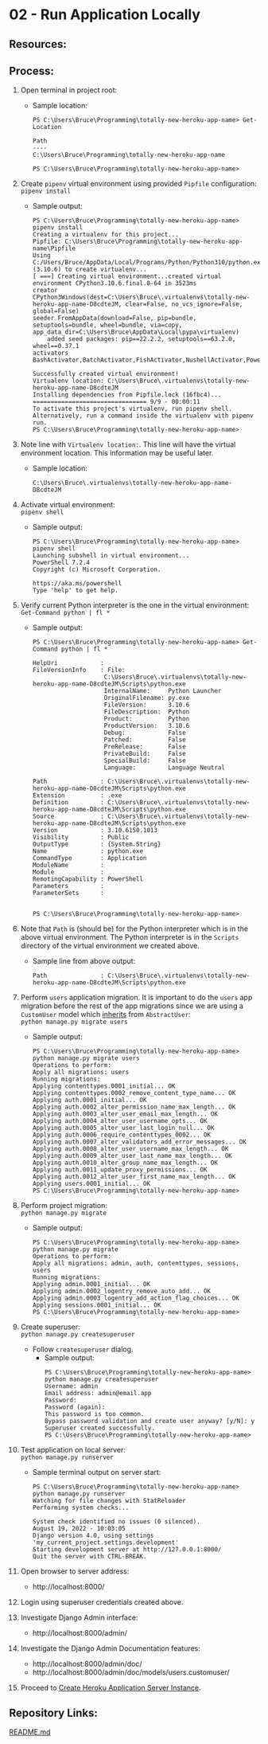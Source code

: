 # 02 - Run Application Locally

## Resources:

## Process:

1. Open terminal in project root:
    * Sample location:
        ```
        PS C:\Users\Bruce\Programming\totally-new-heroku-app-name> Get-Location

        Path
        ----
        C:\Users\Bruce\Programming\totally-new-heroku-app-name

        PS C:\Users\Bruce\Programming\totally-new-heroku-app-name>
        ```

1. Create `pipenv` virtual environment using provided `Pipfile` configuration:  
    `pipenv install`
    * Sample output:
        ```
        PS C:\Users\Bruce\Programming\totally-new-heroku-app-name> pipenv install
        Creating a virtualenv for this project...
        Pipfile: C:\Users\Bruce\Programming\totally-new-heroku-app-name\Pipfile
        Using C:/Users/Bruce/AppData/Local/Programs/Python/Python310/python.exe (3.10.6) to create virtualenv...
        [ ===] Creating virtual environment...created virtual environment CPython3.10.6.final.0-64 in 3523ms
        creator CPython3Windows(dest=C:\Users\Bruce\.virtualenvs\totally-new-heroku-app-name-D8cdteJM, clear=False, no_vcs_ignore=False, global=False)
        seeder FromAppData(download=False, pip=bundle, setuptools=bundle, wheel=bundle, via=copy, app_data_dir=C:\Users\Bruce\AppData\Local\pypa\virtualenv)
            added seed packages: pip==22.2.2, setuptools==63.2.0, wheel==0.37.1
        activators BashActivator,BatchActivator,FishActivator,NushellActivator,PowerShellActivator,PythonActivator

        Successfully created virtual environment!
        Virtualenv location: C:\Users\Bruce\.virtualenvs\totally-new-heroku-app-name-D8cdteJM
        Installing dependencies from Pipfile.lock (16fbc4)...
        ================================ 9/9 - 00:00:11
        To activate this project's virtualenv, run pipenv shell.
        Alternatively, run a command inside the virtualenv with pipenv run.
        PS C:\Users\Bruce\Programming\totally-new-heroku-app-name>
        ```

1. Note line with `Virtualenv location:`. This line will have the virtual environment location. This information may be useful later.
    * Sample location:
        ```
        C:\Users\Bruce\.virtualenvs\totally-new-heroku-app-name-D8cdteJM
        ```

1. Activate virtual environment:  
    `pipenv shell`
    * Sample output:
        ```
        PS C:\Users\Bruce\Programming\totally-new-heroku-app-name> pipenv shell
        Launching subshell in virtual environment...
        PowerShell 7.2.4
        Copyright (c) Microsoft Corporation.

        https://aka.ms/powershell
        Type 'help' to get help.
        ```

1. Verify current Python interpreter is the one in the virtual environment:  
    `Get-Command python | fl *`
    * Sample output:
        ```
        PS C:\Users\Bruce\Programming\totally-new-heroku-app-name> Get-Command python | fl *

        HelpUri            :
        FileVersionInfo    : File:
                            C:\Users\Bruce\.virtualenvs\totally-new-heroku-app-name-D8cdteJM\Scripts\python.exe
                            InternalName:     Python Launcher
                            OriginalFilename: py.exe
                            FileVersion:      3.10.6
                            FileDescription:  Python
                            Product:          Python
                            ProductVersion:   3.10.6
                            Debug:            False
                            Patched:          False
                            PreRelease:       False
                            PrivateBuild:     False
                            SpecialBuild:     False
                            Language:         Language Neutral

        Path               : C:\Users\Bruce\.virtualenvs\totally-new-heroku-app-name-D8cdteJM\Scripts\python.exe
        Extension          : .exe
        Definition         : C:\Users\Bruce\.virtualenvs\totally-new-heroku-app-name-D8cdteJM\Scripts\python.exe
        Source             : C:\Users\Bruce\.virtualenvs\totally-new-heroku-app-name-D8cdteJM\Scripts\python.exe
        Version            : 3.10.6150.1013
        Visibility         : Public
        OutputType         : {System.String}
        Name               : python.exe
        CommandType        : Application
        ModuleName         :
        Module             :
        RemotingCapability : PowerShell
        Parameters         :
        ParameterSets      :


        PS C:\Users\Bruce\Programming\totally-new-heroku-app-name>
        ```

1. Note that `Path` is (should be) for the Python interpreter which is in the above virtual environment. The Python interpreter is in the `Scripts` directory of the virtual environment we created above.
    * Sample line from above output:
        ```
        Path               : C:\Users\Bruce\.virtualenvs\totally-new-heroku-app-name-D8cdteJM\Scripts\python.exe
        ```

1. Perform `users` application migration. It is important to do the `users` app migration before the rest of the app migrations since we are using a `CustomUser` model which [inherits](https://www.w3schools.com/python/python_inheritance.asp) from `AbstractUser`:  
    `python manage.py migrate users`
    * Sample output:
        ```
        PS C:\Users\Bruce\Programming\totally-new-heroku-app-name> python manage.py migrate users
        Operations to perform:
        Apply all migrations: users
        Running migrations:
        Applying contenttypes.0001_initial... OK
        Applying contenttypes.0002_remove_content_type_name... OK
        Applying auth.0001_initial... OK
        Applying auth.0002_alter_permission_name_max_length... OK
        Applying auth.0003_alter_user_email_max_length... OK
        Applying auth.0004_alter_user_username_opts... OK
        Applying auth.0005_alter_user_last_login_null... OK
        Applying auth.0006_require_contenttypes_0002... OK
        Applying auth.0007_alter_validators_add_error_messages... OK
        Applying auth.0008_alter_user_username_max_length... OK
        Applying auth.0009_alter_user_last_name_max_length... OK
        Applying auth.0010_alter_group_name_max_length... OK
        Applying auth.0011_update_proxy_permissions... OK
        Applying auth.0012_alter_user_first_name_max_length... OK
        Applying users.0001_initial... OK
        PS C:\Users\Bruce\Programming\totally-new-heroku-app-name>
        ```

1. Perform project migration:  
    `python manage.py migrate`
    * Sample output:
        ```
        PS C:\Users\Bruce\Programming\totally-new-heroku-app-name> python manage.py migrate
        Operations to perform:
        Apply all migrations: admin, auth, contenttypes, sessions, users
        Running migrations:
        Applying admin.0001_initial... OK
        Applying admin.0002_logentry_remove_auto_add... OK
        Applying admin.0003_logentry_add_action_flag_choices... OK
        Applying sessions.0001_initial... OK
        PS C:\Users\Bruce\Programming\totally-new-heroku-app-name>
        ```

1. Create superuser:  
    `python manage.py createsuperuser`
    * Follow `createsuperuser` dialog.
        * Sample output:
            ```
            PS C:\Users\Bruce\Programming\totally-new-heroku-app-name> python manage.py createsuperuser
            Username: admin
            Email address: admin@email.app
            Password:
            Password (again):
            This password is too common.
            Bypass password validation and create user anyway? [y/N]: y
            Superuser created successfully.
            PS C:\Users\Bruce\Programming\totally-new-heroku-app-name>
            ```

1. Test application on local server:  
    `python manage.py runserver`
    * Sample terminal output on server start:
        ```
        PS C:\Users\Bruce\Programming\totally-new-heroku-app-name> python manage.py runserver
        Watching for file changes with StatReloader
        Performing system checks...

        System check identified no issues (0 silenced).
        August 19, 2022 - 10:03:05
        Django version 4.0, using settings 'my_current_project.settings.development'
        Starting development server at http://127.0.0.1:8000/
        Quit the server with CTRL-BREAK.
        ```

1. Open browser to server address:
    * http://localhost:8000/

1. Login using superuser credentials created above.

1. Investigate Django Admin interface:
    * http://localhost:8000/admin/

1. Investigate the Django Admin Documentation features:
    * http://localhost:8000/admin/doc/
    * http://localhost:8000/admin/doc/models/users.customuser/

1. Proceed to [Create Heroku Application Server Instance](03_create_heroku_application_server_instance.md).


## Repository Links:
[README.md](../README.md)